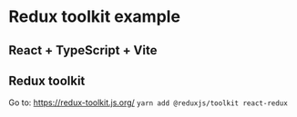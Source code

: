 # Redux toolkit example

## React + TypeScript + Vite
## Redux toolkit
  Go to: https://redux-toolkit.js.org/
  ```yarn add @reduxjs/toolkit react-redux```  



